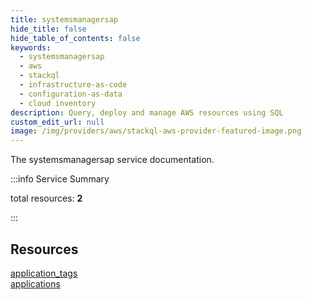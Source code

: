 ```yaml
---
title: systemsmanagersap
hide_title: false
hide_table_of_contents: false
keywords:
  - systemsmanagersap
  - aws
  - stackql
  - infrastructure-as-code
  - configuration-as-data
  - cloud inventory
description: Query, deploy and manage AWS resources using SQL
custom_edit_url: null
image: /img/providers/aws/stackql-aws-provider-featured-image.png
---
```


The systemsmanagersap service documentation.

:::info Service Summary

<div class="row">
<div class="providerDocColumn">
<span>total resources:&nbsp;<b>2</b></span><br />
</div>
</div>

:::

## Resources
<div class="row">
<div class="providerDocColumn">
<a href="/providers/aws/systemsmanagersap/application_tags/">application_tags</a>
</div>
<div class="providerDocColumn">
<a href="/providers/aws/systemsmanagersap/applications/">applications</a>
</div>
</div>